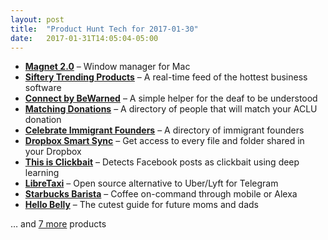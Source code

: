 ```yaml
---
layout: post
title:  "Product Hunt Tech for 2017-01-30"
date:   2017-01-31T14:05:04-05:00
---
```


* **[Magnet 2.0](https://www.producthunt.com/posts/magnet-2-0?utm_campaign=producthunt-api&utm_medium=api&utm_source=Application%3A+Daily+Digest+RSS+%28ID%3A+3202%29)** – Window manager for Mac
* **[Siftery Trending Products](https://www.producthunt.com/posts/siftery-trending-products?utm_campaign=producthunt-api&utm_medium=api&utm_source=Application%3A+Daily+Digest+RSS+%28ID%3A+3202%29)** – A real-time feed of the hottest business software
* **[Connect by BeWarned](https://www.producthunt.com/posts/connect-by-bewarned?utm_campaign=producthunt-api&utm_medium=api&utm_source=Application%3A+Daily+Digest+RSS+%28ID%3A+3202%29)** – A simple helper for the deaf to be understood
* **[Matching Donations](https://www.producthunt.com/posts/matching-donations?utm_campaign=producthunt-api&utm_medium=api&utm_source=Application%3A+Daily+Digest+RSS+%28ID%3A+3202%29)** – A directory of people that will match your ACLU donation
* **[Celebrate Immigrant Founders](https://www.producthunt.com/posts/celebrate-immigrant-founders?utm_campaign=producthunt-api&utm_medium=api&utm_source=Application%3A+Daily+Digest+RSS+%28ID%3A+3202%29)** – A directory of immigrant founders
* **[Dropbox Smart Sync](https://www.producthunt.com/posts/dropbox-smart-sync?utm_campaign=producthunt-api&utm_medium=api&utm_source=Application%3A+Daily+Digest+RSS+%28ID%3A+3202%29)** – Get access to every file and folder shared in your Dropbox
* **[This is Clickbait](https://www.producthunt.com/posts/this-is-clickbait?utm_campaign=producthunt-api&utm_medium=api&utm_source=Application%3A+Daily+Digest+RSS+%28ID%3A+3202%29)** – Detects Facebook posts as clickbait using deep learning
* **[LibreTaxi](https://www.producthunt.com/posts/libretaxi?utm_campaign=producthunt-api&utm_medium=api&utm_source=Application%3A+Daily+Digest+RSS+%28ID%3A+3202%29)** – Open source alternative to Uber/Lyft for Telegram
* **[Starbucks Barista](https://www.producthunt.com/posts/starbucks-barista?utm_campaign=producthunt-api&utm_medium=api&utm_source=Application%3A+Daily+Digest+RSS+%28ID%3A+3202%29)** – Coffee on-command through mobile or Alexa
* **[Hello Belly](https://www.producthunt.com/posts/hello-belly?utm_campaign=producthunt-api&utm_medium=api&utm_source=Application%3A+Daily+Digest+RSS+%28ID%3A+3202%29)** – The cutest guide for future moms and dads

… and [7 more](https://www.producthunt.com/tech) products